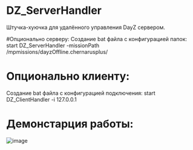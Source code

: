 # DZ_ServerHandler
Штучка-хуючка для удалённого управления DayZ сервером.

#Опционально серверу:
Создание bat файла с конфигурацией папок:
start DZ_ServerHandler -missionPath /mpmissions/dayzOffline.chernarusplus/

# Опционально клиенту:
Создание bat файла с конфигурацией подключения:
start DZ_ClientHandler -i 127.0.0.1

# Демонстарция работы:
![image](https://user-images.githubusercontent.com/67761888/196569897-e98888f7-5a51-4584-845f-27149781c3b3.png)
